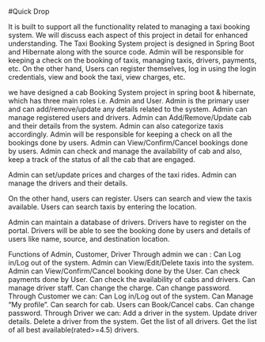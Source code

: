 #Quick Drop

It is built to support all the functionality related to managing a taxi booking system. We will discuss each aspect of this project in detail for enhanced understanding. The Taxi Booking System project is designed in Spring Boot and Hibernate along with the source code. Admin will be responsible for keeping a check on the booking of taxis, managing taxis, drivers, payments, etc. On the other hand, Users can register themselves, log in using the login credentials, view and book the taxi, view charges, etc.

we have designed a cab Booking System project in spring boot & hibernate, which has three main roles i.e. Admin and User. Admin is the primary user and can add/remove/update any details related to the system. Admin can manage registered users and drivers. Admin can Add/Remove/Update cab and their details from the system. Admin can also categorize taxis accordingly. Admin will be responsible for keeping a check on all the bookings done by users. Admin can View/Confirm/Cancel bookings done by users. Admin can check and manage the availability of cab and also, keep a track of the status of all the cab that are engaged.

Admin can set/update prices and charges of the taxi rides. Admin can manage the drivers and their details.

On the other hand, users can register. Users can search and view the taxis available. Users can search taxis by entering the location.

Admin can maintain a database of drivers. Drivers have to register on the portal. Drivers will be able to see the booking done by users and details of users like name, source, and destination location.


Functions of Admin, Customer, Driver
Through admin we can :
Can Log in/Log out of the system.
Admin can View/Edit/Delete taxis into the system.
Admin can View/Confirm/Cancel booking done by the User.
Can check payments done by User.
Can check the availability of cabs and drivers.
Can manage driver staff.
Can change the charge.
Can change password.
Through Customer we can:
Can Log in/Log out of the system.
Can Manage “My profile”.
Can search for cab.
Users can Book/Cancel cabs.
Can change password.
Through Driver we can:
Add a driver in the system.
Update driver details.
Delete a driver from the system.
Get the list of all drivers.
Get the list of all best available(rated>=4.5) drivers.
